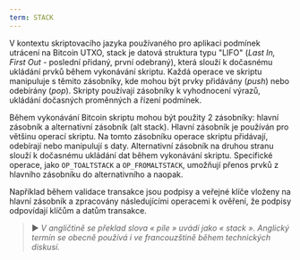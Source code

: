 ```yaml
---
term: STACK
---
```


V kontextu skriptovacího jazyka používaného pro aplikaci podmínek utrácení na Bitcoin UTXO, stack je datová struktura typu "LIFO" (*Last In, First Out* - poslední přidaný, první odebraný), která slouží k dočasnému ukládání prvků během vykonávání skriptu. Každá operace ve skriptu manipuluje s těmito zásobníky, kde mohou být prvky přidávány (*push*) nebo odebírány (*pop*). Skripty používají zásobníky k vyhodnocení výrazů, ukládání dočasných proměnných a řízení podmínek.

Během vykonávání Bitcoin skriptu mohou být použity 2 zásobníky: hlavní zásobník a alternativní zásobník (alt stack). Hlavní zásobník je používán pro většinu operací skriptu. Na tomto zásobníku operace skriptu přidávají, odebírají nebo manipulují s daty. Alternativní zásobník na druhou stranu slouží k dočasnému ukládání dat během vykonávání skriptu. Specifické operace, jako `OP_TOALTSTACK` a `OP_FROMALTSTACK`, umožňují přenos prvků z hlavního zásobníku do alternativního a naopak.

Například během validace transakce jsou podpisy a veřejné klíče vloženy na hlavní zásobník a zpracovány následujícími operacemi k ověření, že podpisy odpovídají klíčům a datům transakce.

> ► *V angličtině se překlad slova « pile » uvádí jako « stack ». Anglický termín se obecně používá i ve francouzštině během technických diskusí.*